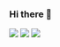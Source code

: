 ### Hi there 👋
![](https://hit.yhype.me/github/profile?user_id=67965621)
![](https://github-readme-stats.vercel.app/api?username=mariusvin&show_icons=true&theme=vision-friendly-dark&count_private=true&hide_border=true&custom_title=Stats%3A)
![](https://github-readme-stats.vercel.app/api/wakatime?username=mariusvin)
<!--
**Mariusvin/mariusvin** is a ✨ _special_ ✨ repository because its `README.md` (this file) appears on your GitHub profile.

Here are some ideas to get you started:

- 🔭 I’m currently working on ...
- 🌱 I’m currently learning ...
- 👯 I’m looking to collaborate on ...
- 🤔 I’m looking for help with ...
- 💬 Ask me about ...
- 📫 How to reach me: ...
- 😄 Pronouns: ...
- ⚡ Fun fact: ...
-->
